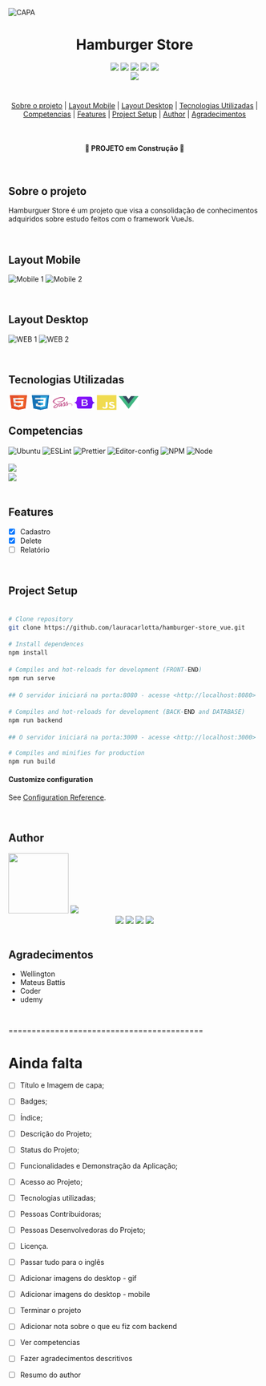 ![CAPA](https://github.com/lauracarlotta/hamburger-store_vue/blob/main/src/assets/images/readme/burger-banner.png)

<h1 align="center">Hamburger Store</h1>

<div align="center">

<img src="https://img.shields.io/static/v1?label=Vue.JS&message=framework&color=4FC08D&style=for-the-badge&logo=vuedotjs"/>
<img src="https://img.shields.io/static/v1?label=SASS&message=pre-processor&color=CC6699&style=for-the-badge&logo=sass"/>
<img src="https://img.shields.io/github/repo-size/lauracarlotta/hamburger-store_vue?color=FF5&style=for-the-badge">
<img src="https://img.shields.io/github/last-commit/lauracarlotta/hamburger-store_vue?color=e05c5c&style=for-the-badge">
<a href="https://github.com/lauracarlotta/hamburger-store_vue/blob/main/LICENSE"><img src="https://img.shields.io/github/license/lauracarlotta/hamburger-store_vue?color=258AAF&style=for-the-badge"></a>

</div>

<div align="center">
	<img src="http://img.shields.io/static/v1?label=STATUS&message=EM%20DESENVOLVIMENTO&color=RED&style=for-the-badge"/>
</div>

#

<p align="center">
 <a href="#sobre-o-projeto">Sobre o projeto</a> |
 <a href="#layout-mobile">Layout Mobile</a> |
 <a href="#layout-desktop">Layout Desktop</a> |
 <a href="#tecnologias-utilizadas">Tecnologias Utilizadas</a> |
 <a href="#competencias">Competencias</a> |
 <a href="#features">Features</a> |
 <a href="#project-setup">Project Setup</a> |
 <a href="#author">Author</a> |
 <a href="#agradecimentos">Agradecimentos</a>
</p>

<br/>

<h4 align="center">🚧 PROJETO em Construção 🚧 </h4>

<br/>

## Sobre o projeto

Hamburguer Store é um projeto que visa a consolidação de conhecimentos adquiridos sobre estudo feitos com o framework VueJs.

<br/>

## Layout Mobile
![Mobile 1](http://link.com/assets) ![Mobile 2](http://link.com)

<br/>

## Layout Desktop
![WEB 1](http://link.com) ![WEB 2](http://link.com)

<br/>

## Tecnologias Utilizadas
<div style="display: inline-block;">
  <img align="center" alt="HTML" height="30" width="40" src="https://raw.githubusercontent.com/devicons/devicon/master/icons/html5/html5-original.svg">
  <img align="center" alt="CSS" height="30" width="40" src="https://raw.githubusercontent.com/devicons/devicon/master/icons/css3/css3-original.svg">
  <img align="center" alt="SASS" height="30" width="40" src="https://raw.githubusercontent.com/devicons/devicon/master/icons/sass/sass-original.svg">
  <img align="center" alt="Bootstrap" height="30" width="40" src="https://raw.githubusercontent.com/devicons/devicon/master/icons/bootstrap/bootstrap-original.svg">
  <img align="center" alt="Js" height="30" width="40" src="https://raw.githubusercontent.com/devicons/devicon/master/icons/javascript/javascript-plain.svg">
  <img align="center" alt="Vue" height="30" width="40" src="https://raw.githubusercontent.com/devicons/devicon/master/icons/vuejs/vuejs-original.svg">
</div>

<br/>

## Competencias
<div>
	<img align="center" alt="Ubuntu" height="30" width="100" src="https://img.shields.io/badge/Ubuntu-E95420?style=for-the-badge&logo=ubuntu&logoColor=white">
	<img align="center" alt="ESLint" height="30" width="100" src="https://img.shields.io/badge/eslint-3A33D1?style=for-the-badge&logo=eslint&logoColor=white">
	<img align="center" alt="Prettier" height="30" width="100" src="https://img.shields.io/badge/prettier-1A2C34?style=for-the-badge&logo=prettier&logoColor=F7BA3E">
	<img align="center" alt="Editor-config" height="30" width="130" src="https://img.shields.io/badge/Editor%20Config-E0EFEF?style=for-the-badge&logo=editorconfig&logoColor=000">
	<img align="center" alt="NPM" height="30" width="100" src="https://img.shields.io/badge/NPM-F00?style=for-the-badge&logo=npm&logoColor=red">
	<img align="center" alt="Node" height="30" width="100" src="https://img.shields.io/badge/Node.js-43853D?style=for-the-badge&logo=node.js&logoColor=white">
</div>

<br/>

<div>
	<img src="http://img.shields.io/static/v1?label=Made%20with&message=Visual%20Studio%20Code&color=007ACC&style=for-the-badge&logo=visualstudiocode"/>
	<br/>
	<img src="http://img.shields.io/static/v1?label=Fake%20Api%20REST&message=JSON-Server&color=007ACC&style=for-the-badge&logo=json"/>
</div>

<br/>

## Features
 - [x] Cadastro
 - [x] Delete
 - [ ] Relatório

<br/>

## Project Setup

```bash

# Clone repository
git clone https://github.com/lauracarlotta/hamburger-store_vue.git

# Install dependences
npm install

# Compiles and hot-reloads for development (FRONT-END)
npm run serve

## O servidor iniciará na porta:8080 - acesse <http://localhost:8080>

# Compiles and hot-reloads for development (BACK-END and DATABASE)
npm run backend

## O servidor iniciará na porta:3000 - acesse <http://localhost:3000>
```

```bash
# Compiles and minifies for production
npm run build
```

#### Customize configuration

See [Configuration Reference](https://cli.vuejs.org/config/).

<br/>

## Author
<div style="font-family: 'Great Vibes', cursive; font-size: larger;">
  <img src="https://i.ibb.co/2khHMTS/135861044-3663530760381961-1838278676959512214-n.jpg" width="120" height="120">
  <img src="https://github.com/lauracarlotta/hamburger-store_vue/blob/main/src/assets/images/readme/laura-signature.png" height="120">
</div>

<div align="center">
  <a href="https://www.instagram.com/carlotta.front" target="_blank"><img src="https://img.shields.io/badge/-Instagram-%23E4405F?style=for-the-badge&logo=instagram&logoColor=white"></a>
  <a href="https://medium.com/@laura.carlotta" target="_blank"><img src="https://img.shields.io/badge/Medium-12100E?style=for-the-badge&logo=medium&logoColor=white"></a>
  <a href="https://www.linkedin.com/in/lauracarlotta" target="_blank"><img src="https://img.shields.io/badge/-LinkedIn-%230077B5?style=for-the-badge&logo=linkedin&logoColor=white"></a>
  <a href="mailto:carlotta.custodio@gmail.com" target="_blank"><img src="https://img.shields.io/badge/Gmail-D14836?style=for-the-badge&logo=gmail&logoColor=white"></a>
</div>

<br/>

## Agradecimentos
 - Wellington
 - Mateus Battis
 - Coder
 - udemy

<br/>


==========================================

# Ainda falta

 - [ ] Título e Imagem de capa;
 - [ ] Badges;
 - [ ] Índice;
 - [ ] Descrição do Projeto;
 - [ ] Status do Projeto;
 - [ ] Funcionalidades e Demonstração da Aplicação;
 - [ ] Acesso ao Projeto;
 - [ ] Tecnologias utilizadas;
 - [ ] Pessoas Contribuidoras;
 - [ ] Pessoas Desenvolvedoras do Projeto;
 - [ ] Licença.
 - [ ] Passar tudo para o inglês
 - [ ] Adicionar imagens do desktop - gif
 - [ ] Adicionar imagens do desktop - mobile
 - [ ] Terminar o projeto
 - [ ] Adicionar nota sobre o que eu fiz com backend
 - [ ] Ver competencias
 - [ ] Fazer agradecimentos descritivos
 - [ ] Resumo do author


